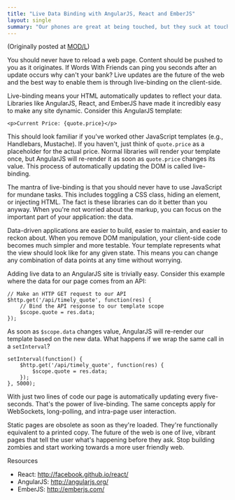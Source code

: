 ```yaml
---
title: "Live Data Binding with AngularJS, React and EmberJS"
layout: single
summary: "Our phones are great at being touched, but they suck at touching back"
---
```

(Originally posted at [MOD/L](http://modl.markit.com/articles/live-data-binding-with-angularjs-react-emberjs/))

You should never have to reload a web page. Content should be pushed to you as it originates. If Words With Friends can ping you seconds after an update occurs why can't your bank? Live updates are the future of the web and the best way to enable them is through live-binding on the client-side.

Live-binding means your HTML automatically updates to reflect your data. Libraries like AngularJS, React, and EmberJS have made it incredibly easy to make any site dynamic. Consider this AngularJS template:

	<p>Current Price: {quote.price}</p>

This should look familiar if you've worked other JavaScript templates (e.g., Handlebars, Mustache). If you haven't, just think of `quote.price` as a placeholder for the actual price. Normal libraries will render your template once, but AngularJS will re-render it as soon as `quote.price` changes its value. This process of automatically updating the DOM is called live-binding.

The mantra of live-binding is that you should never have to use JavaScript for mundane tasks. This includes toggling a CSS class, hiding an element, or injecting HTML. The fact is these libraries can do it better than you anyway. When you're not worried about the markup, you can focus on the important part of your application: the data.

Data-driven applications are easier to build, easier to maintain, and easier to reckon about. When you remove DOM manipulation, your client-side code becomes much simpler and more testable. Your template represents what the view should look like for any given state. This means you can change any combination of data points at any time without worrying.

Adding live data to an AngularJS site is trivially easy. Consider this example where the data for our page comes from an API:

	// Make an HTTP GET request to our API
	$http.get('/api/timely_quote', function(res) {
		// Bind the API response to our template scope
		$scope.quote = res.data;
	});

As soon as `$scope.data` changes value, AngularJS will re-render our template based on the new data. What happens if we wrap the same call in a `setInterval`?

	setInterval(function() {
		$http.get('/api/timely_quote', function(res) {
			$scope.quote = res.data;
		});
	}, 5000);

With just two lines of code our page is automatically updating every five-seconds. That's the power of live-binding. The same concepts apply for WebSockets, long-polling, and intra-page user interaction.

Static pages are obsolete as soon as they're loaded. They're functionally equivalent to a printed copy. The future of the web is one of live, vibrant pages that tell the user what's happening before they ask. Stop building zombies and start working towards a more user friendly web.

Resources
- React: http://facebook.github.io/react/
- AngularJS: http://angularjs.org/
- EmberJS: http://emberjs.com/